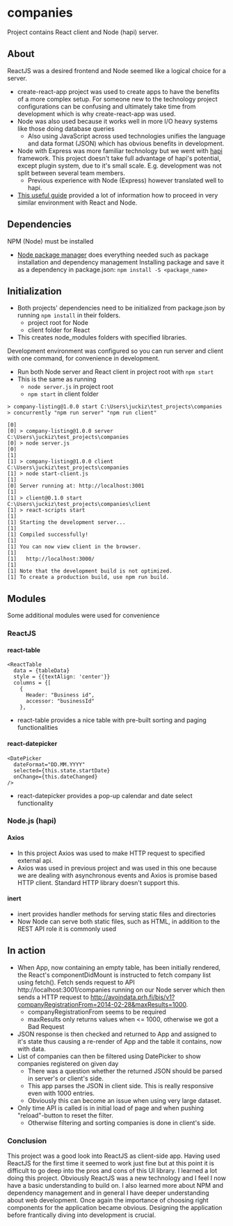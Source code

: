 # companies
Project contains React client and Node (hapi) server.
## About
ReactJS was a desired frontend and Node seemed like a logical choice for a server.
- create-react-app project was used to create apps to have the benefits of a more complex setup. For someone new to the technology
project configurations can be confusing and ultimately take time from development which is why create-react-app was used.
- Node was also used because it works well in more I/O heavy systems like those doing database queries
  - Also using JavaScript across used technologies unifies the language and data format (JSON) which has obvious benefits in development.
- Node with Express was more familiar technology but we went with [hapi]( https://hapijs.com/) framework. This project doesn't take full advantage of hapi's potential, except plugin system, due to it's small scale. E.g. development was not split between several team members.
  - Previous experience with Node (Express) however translated well to hapi.
- [This useful guide](https://www.fullstackreact.com/articles/using-create-react-app-with-a-server/) provided a lot of information how to proceed in very similar environment with React and Node.

## Dependencies
NPM (Node) must be installed
- [Node package manager](https://www.npmjs.com/) does everything needed such as package installation and dependency management
Installing package and save it as a dependency in package.json:
```npm install -S <package_name>```

## Initialization
- Both projects' dependencies need to be initialized from package.json by running ```npm install``` in their folders.
  - project root for Node
  - client folder for React
- This creates node_modules folders with specified libraries.  

Development environment was configured so you can run server and client with one command, for convenience in development.
- Run both Node server and React client in project root with ```npm start```
- This is the same as running
  - ```node server.js``` in project root
  - ```npm start``` in client folder
```
> company-listing@1.0.0 start C:\Users\juckiz\test_projects\companies
> concurrently "npm run server" "npm run client"

[0]
[0] > company-listing@1.0.0 server C:\Users\juckiz\test_projects\companies
[0] > node server.js
[0]
[1]
[1] > company-listing@1.0.0 client C:\Users\juckiz\test_projects\companies
[1] > node start-client.js
[1]
[0] Server running at: http://localhost:3001
[1]
[1] > client@0.1.0 start C:\Users\juckiz\test_projects\companies\client
[1] > react-scripts start
[1]
[1] Starting the development server...
[1]
[1] Compiled successfully!
[1]
[1] You can now view client in the browser.
[1]
[1]   http://localhost:3000/
[1]
[1] Note that the development build is not optimized.
[1] To create a production build, use npm run build.
```

## Modules
Some additional modules were used for convenience
### ReactJS
#### react-table
```
<ReactTable
  data = {tableData}
  style = {{textAlign: 'center'}}
  columns = {[
    {
      Header: "Business id",
      accessor: "businessId"
    },
```    
- react-table provides a nice table with pre-built sorting and paging functionalities
#### react-datepicker
```
<DatePicker
  dateFormat="DD.MM.YYYY"
  selected={this.state.startDate}
  onChange={this.dateChanged}
/>
```
- react-datepicker provides a pop-up calendar and date select functionality
### Node.js (hapi)
#### Axios
- In this project Axios was used to make HTTP request to specified external api.
- Axios was used in previous project and was used in this one because we are dealing with asynchronous events and Axios is promise based HTTP client. Standard HTTP library doesn't support this.
#### inert
- inert provides handler methods for serving static files and directories
- Now Node can serve both static files, such as HTML, in addition to the REST API role it is commonly used

## In action
- When App, now containing an empty table, has been initially rendered, the React's componentDidMount is instructed to fetch company list using fetch(). Fetch sends request to API http://localhost:3001/companies running on our Node server which then sends a HTTP request to http://avoindata.prh.fi/bis/v1?companyRegistrationFrom=2014-02-28&maxResults=1000.
  - companyRegistrationFrom seems to be required
  - maxResults only returns values when <= 1000, otherwise we got a Bad Request
- JSON response is then checked and returned to App and assigned to it's state thus causing a re-render of App and the table it contains, now with data.
- List of companies can then be filtered using DatePicker to show companies registered on given day
  - There was a question whether the returned JSON should be parsed in server's or client's side.
  - This app parses the JSON in client side. This is really responsive even with 1000 entries.
  - Obviously this can become an issue when using very large dataset.
- Only time API is called is in initial load of page and when pushing "reload"-button to reset the filter.
  - Otherwise filtering and sorting companies is done in client's side.

### Conclusion
This project was a good look into ReactJS as client-side app. Having used ReactJS for the first time it seemed to work just fine but at this point it is difficult to go deep into the pros and cons of this UI library.
I learned a lot doing this project. Obviously ReactJS was a new technology and I feel I now have a basic understanding to build on. I also learned more about NPM and dependency management and in general I have deeper understanding about web development.
Once again the importance of choosing right components for the application became obvious. Designing the application before frantically diving into development is crucial.
